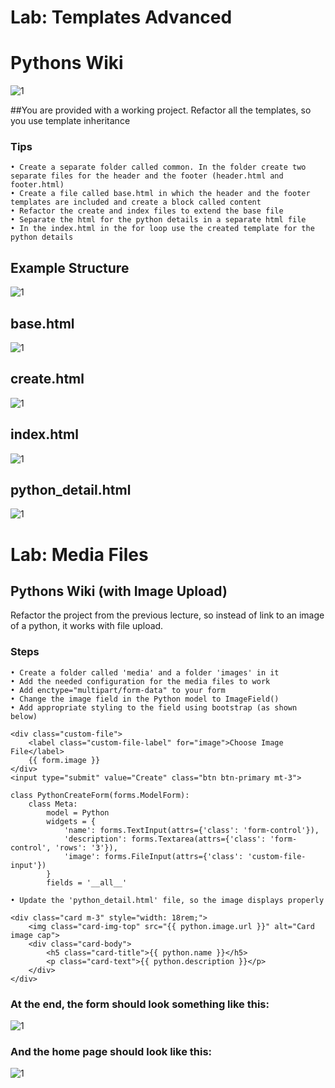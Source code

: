 # Lab: Templates Advanced
# Pythons Wiki

![1](https://user-images.githubusercontent.com/67734870/124132128-291be200-da89-11eb-9dfd-5abf15ca21c5.png)

##You are provided with a working project. Refactor all the templates, so you use template inheritance
### Tips
    • Create a separate folder called common. In the folder create two separate files for the header and the footer (header.html and footer.html)
    • Create a file called base.html in which the header and the footer templates are included and create a block called content
    • Refactor the create and index files to extend the base file
    • Separate the html for the python details in a separate html file
    • In the index.html in the for loop use the created template for the python details
## Example Structure

![1](https://user-images.githubusercontent.com/67734870/124132211-40f36600-da89-11eb-817c-ff390c260177.png)

## base.html

![1](https://user-images.githubusercontent.com/67734870/124132266-4fda1880-da89-11eb-8432-b904519bf919.png)

## create.html

![1](https://user-images.githubusercontent.com/67734870/124132542-9891d180-da89-11eb-87eb-b856a93e8df8.png)

## index.html

![1](https://user-images.githubusercontent.com/67734870/124132351-65e7d900-da89-11eb-9662-ad8de647b21b.png)

## python_detail.html

![1](https://user-images.githubusercontent.com/67734870/124132630-b2cbaf80-da89-11eb-8f5c-b38a36857175.png)


# Lab: Media Files
## Pythons Wiki (with Image Upload)
Refactor the project from the previous lecture, so instead of link to an image of a python, it works with file upload. 
### Steps
    • Create a folder called 'media' and a folder 'images' in it
    • Add the needed configuration for the media files to work
    • Add enctype="multipart/form-data" to your form
    • Change the image field in the Python model to ImageField()
    • Add appropriate styling to the field using bootstrap (as shown below)
```
<div class="custom-file">
    <label class="custom-file-label" for="image">Choose Image File</label>
    {{ form.image }}
</div>
<input type="submit" value="Create" class="btn btn-primary mt-3">
```
```
class PythonCreateForm(forms.ModelForm):
    class Meta:
        model = Python
        widgets = {
            'name': forms.TextInput(attrs={'class': 'form-control'}),
            'description': forms.Textarea(attrs={'class': 'form-control', 'rows': '3'}),
            'image': forms.FileInput(attrs={'class': 'custom-file-input'})
        }
        fields = '__all__'
```
    • Update the 'python_detail.html' file, so the image displays properly
```
<div class="card m-3" style="width: 18rem;">
    <img class="card-img-top" src="{{ python.image.url }}" alt="Card image cap">
    <div class="card-body">
        <h5 class="card-title">{{ python.name }}</h5>
        <p class="card-text">{{ python.description }}</p>
    </div>
</div>
```
### At the end, the form should look something like this:

![1](https://user-images.githubusercontent.com/67734870/124674169-e90e9200-dec2-11eb-9ab2-65cca338306d.png)

### And the home page should look like this:

![1](https://user-images.githubusercontent.com/67734870/124674239-06436080-dec3-11eb-9857-e63cfd627bec.png)
